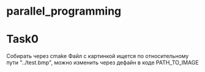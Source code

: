# parallel_programming

# Task0
Собирать через cmake
Файл с картинкой ищется по относительному пути "../test.bmp", можно изменить через дефайн в коде PATH_TO_IMAGE
